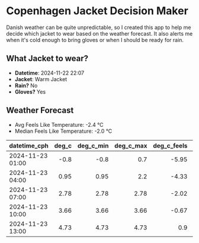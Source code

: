 
# Copenhagen Jacket Decision Maker

Danish weather can be quite unpredictable, so I created this app to help me decide which jacket to wear based on the weather forecast. 
It also alerts me when it's cold enough to bring gloves or when I should be ready for rain.

## What Jacket to wear?

- **Datetime**: 2024-11-22 22:07
- **Jacket**: Warm Jacket
- **Rain?** No
- **Gloves?** Yes

## Weather Forecast
- Avg Feels Like Temperature: -2.4 °C
- Median Feels Like Temperature: -2.0 °C

| datetime_cph     |   deg_c |   deg_c_min |   deg_c_max |   deg_c_feels | weather   | wind   | rain   |
|:-----------------|--------:|------------:|------------:|--------------:|:----------|:-------|:-------|
| 2024-11-23 01:00 |   -0.8  |       -0.8  |        0.7  |         -5.95 | Clouds    | Medium | None   |
| 2024-11-23 04:00 |    0.95 |        0.95 |        2.2  |         -4.33 | Clouds    | High   | None   |
| 2024-11-23 07:00 |    2.78 |        2.78 |        2.78 |         -2.02 | Clouds    | High   | None   |
| 2024-11-23 10:00 |    3.66 |        3.66 |        3.66 |         -0.67 | Clear     | High   | None   |
| 2024-11-23 13:00 |    4.73 |        4.73 |        4.73 |          0.9  | Clouds    | Medium | None   |
        
